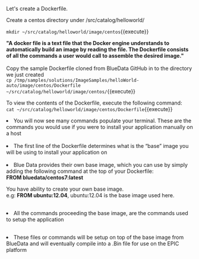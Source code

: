 
Let's create a Dockerfile. 

Create a centos directory under /src/catalog/helloworld/ 

`mkdir ~/src/catalog/helloworld/image/centos`{{execute}}


<strong>"A docker file is a text file that the Docker engine understands to automatically build an image by reading the file. The Dockerfile consists of all the commands a user would call to assemble the desired image."</strong><br>
<br>
Copy the sample Dockerfile cloned from BlueData GitHub in to the directory we just created<br>
`cp /tmp/samples/solutions/ImageSamples/helloWorld-auto/image/centos/Dockerfile  ~/src/catalog/helloworld/image/centos/`{{execute}}

To view the contents of the Dockerfile, execute the following command:<br>
`cat ~/src/catalog/helloworld/image/centos/Dockerfile`{{execute}}

<li>You will now see many commands populate your terminal. These are the commands you would use if you were to install your application manually on a host</li><br>
<li>The first line of the Dockerfile determines what is the “base” image you will be using to install your application on</li> 
<br><li>Blue Data provides their own base image, which you can use by simply adding the following command at the top of your Dockerfile:</li> 
<b>FROM bluedata/centos7:latest</b><br>

You have ability to create your own base image.<br>
e.g: <b>FROM ubuntu:12.04</b>, ubuntu:12.04 is the base image used here.
<br>
<br><li>All the commands proceeding the base image, are the commands used to setup the application</li>
<br>
<li>These files or commands will be setup on top of the base image from BlueData and will eventually compile into a .Bin file for use on the EPIC platform</li> 


